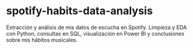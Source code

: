 # spotify-habits-data-analysis
Extracción y análisis de mis datos de escucha en Spotify. Limpieza y EDA con Python, consultas en SQL, visualización en Power BI y conclusiones sobre mis hábitos musicales.
